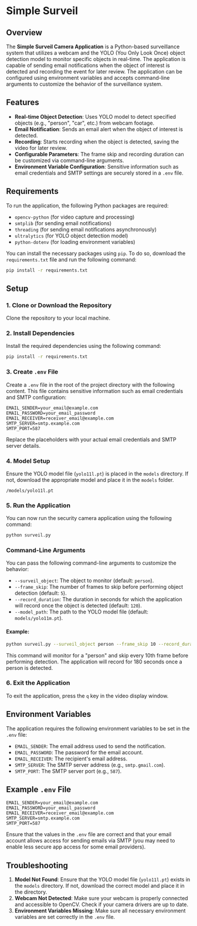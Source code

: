 
# Simple Surveil

## Overview

The **Simple Surveil Camera Application** is a Python-based surveillance system that utilizes a webcam and the YOLO (You Only Look Once) object detection model to monitor specific objects in real-time. The application is capable of sending email notifications when the object of interest is detected and recording the event for later review. The application can be configured using environment variables and accepts command-line arguments to customize the behavior of the surveillance system.

## Features

- **Real-time Object Detection**: Uses YOLO model to detect specified objects (e.g., "person", "car", etc.) from webcam footage.
- **Email Notification**: Sends an email alert when the object of interest is detected.
- **Recording**: Starts recording when the object is detected, saving the video for later review.
- **Configurable Parameters**: The frame skip and recording duration can be customized via command-line arguments.
- **Environment Variable Configuration**: Sensitive information such as email credentials and SMTP settings are securely stored in a `.env` file.

## Requirements

To run the application, the following Python packages are required:

- `opencv-python` (for video capture and processing)
- `smtplib` (for sending email notifications)
- `threading` (for sending email notifications asynchronously)
- `ultralytics` (for YOLO object detection model)
- `python-dotenv` (for loading environment variables)

You can install the necessary packages using `pip`. To do so, download the `requirements.txt` file and run the following command:

```bash
pip install -r requirements.txt
```

## Setup

### 1. Clone or Download the Repository

Clone the repository to your local machine.

### 2. Install Dependencies

Install the required dependencies using the following command:

```bash
pip install -r requirements.txt
```

### 3. Create `.env` File

Create a `.env` file in the root of the project directory with the following content. This file contains sensitive information such as email credentials and SMTP configuration:

```
EMAIL_SENDER=your_email@example.com
EMAIL_PASSWORD=your_email_password
EMAIL_RECEIVER=receiver_email@example.com
SMTP_SERVER=smtp.example.com
SMTP_PORT=587
```

Replace the placeholders with your actual email credentials and SMTP server details.

### 4. Model Setup

Ensure the YOLO model file (`yolo11l.pt`) is placed in the `models` directory. If not, download the appropriate model and place it in the `models` folder.

```
/models/yolo11l.pt
```

### 5. Run the Application

You can now run the security camera application using the following command:

```bash
python surveil.py
```

### Command-Line Arguments

You can pass the following command-line arguments to customize the behavior:

- `--surveil_object`: The object to monitor (default: `person`).
- `--frame_skip`: The number of frames to skip before performing object detection (default: `5`).
- `--record_duration`: The duration in seconds for which the application will record once the object is detected (default: `120`).
- `--model_path`: The path to the YOLO model file (default: `models/yolo11m.pt`).

#### Example:

```bash
python surveil.py --surveil_object person --frame_skip 10 --record_duration 180
```

This command will monitor for a "person" and skip every 10th frame before performing detection. The application will record for 180 seconds once a person is detected.

### 6. Exit the Application

To exit the application, press the `q` key in the video display window.

## Environment Variables

The application requires the following environment variables to be set in the `.env` file:

- `EMAIL_SENDER`: The email address used to send the notification.
- `EMAIL_PASSWORD`: The password for the email account.
- `EMAIL_RECEIVER`: The recipient's email address.
- `SMTP_SERVER`: The SMTP server address (e.g., `smtp.gmail.com`).
- `SMTP_PORT`: The SMTP server port (e.g., `587`).

## Example `.env` File

```
EMAIL_SENDER=your_email@example.com
EMAIL_PASSWORD=your_email_password
EMAIL_RECEIVER=receiver_email@example.com
SMTP_SERVER=smtp.example.com
SMTP_PORT=587
```

Ensure that the values in the `.env` file are correct and that your email account allows access for sending emails via SMTP (you may need to enable less secure app access for some email providers).

## Troubleshooting

1. **Model Not Found**: Ensure that the YOLO model file (`yolo11l.pt`) exists in the `models` directory. If not, download the correct model and place it in the directory.
2. **Webcam Not Detected**: Make sure your webcam is properly connected and accessible to OpenCV. Check if your camera drivers are up to date.
3. **Environment Variables Missing**: Make sure all necessary environment variables are set correctly in the `.env` file.

